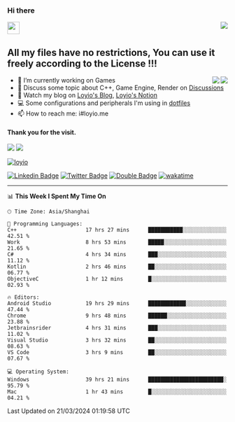 <h3 align="left">Hi there</h3>
<img src='https://em-content.zobj.net/source/animated-noto-color-emoji/356/waving-hand_light-skin-tone_1f44b-1f3fb_1f3fb.gif' width='28' />
<a align="right" href="https://github.com/loyio/loyio/blob/master/STAR/README.md"><img align="right" src="https://img.shields.io/badge/LOYIO-STAR-green" /></a>

## All my files have no restrictions, You can use it freely according to the License !!!

<a href="https://github.com/loyio#gh-light-mode-only">
     <img align="right"  src="https://loy-readme.vercel.app/api/top-langs/?username=loyio&langs_count=6&hide=css,html,jupyter%20notebook" />
</a>

<a href="https://github.com/loyio#gh-dark-mode-only">
  <img align="right"  src="https://loy-readme.vercel.app/api/top-langs/?username=loyio&langs_count=6&theme=slateorange&hide=css,html,jupyter%20notebook" />
</a>



- 🔭 I’m currently working on Games
- 💬 Discuss some topic about C++, Game Engine, Render on [Discussions](https://github.com/loyio/loyio/discussions)
- 📔 Watch my blog on [Loyio's Blog](https://loyio.me), [Loyio's Notion](https://loyio.notion.site/loyio/Loyio-s-Dashboard-2f56bd29222a445ea9d9e8802a1ac83b)
- 💻 Some configurations and peripherals I'm using in [dotfiles](https://github.com/loyio/dotfiles)
- 📫 How to reach me: i#loyio.me


#### Thank you for the visit.
<img src="http://profile-counter.glitch.me/loyio/count.svg" />

<img src="https://loy-readme.vercel.app/api?username=loyio&show_icons=true&hide=stars&include_all_commits=true&hide_title=true&theme=slateorange" />

     

[![loyio](https://github-profile-trophy.vercel.app/?username=loyio&theme=onedark&column=4)](https://github.com/loyio)

[![Linkedin Badge](https://img.shields.io/badge/-@loyio-0077b5?style=flat-square&logo=Linkedin&logoColor=white&labelColor=0077b5&link=https://www.linkedin.com/in/loyio-hex-363172158/)](https://www.linkedin.com/in/loyio-hex-363172158/)
[![Twitter Badge](https://img.shields.io/badge/-@loyiome-000000?style=flat-square&labelColor=000000&logo=x&logoColor=white&link=https://twitter.com/loyiome)](https://twitter.com/loyiome)
[![Double Badge](https://img.shields.io/badge/@loyio-007722?style=flat&logo=Douban&logoColor=white)](https://www.douban.com/people/susmote)
[![wakatime](https://wakatime.com/badge/user/c0ddc104-5a20-41d1-ab9a-c4d9ea20a4d9.svg)](https://wakatime.com/@c0ddc104-5a20-41d1-ab9a-c4d9ea20a4d9)

-------
<!--START_SECTION:waka-->
📊 **This Week I Spent My Time On** 

```text
🕑︎ Time Zone: Asia/Shanghai

💬 Programming Languages: 
C++                      17 hrs 27 mins      ███████████░░░░░░░░░░░░░░   42.51 % 
Work                     8 hrs 53 mins       █████░░░░░░░░░░░░░░░░░░░░   21.65 % 
C#                       4 hrs 34 mins       ███░░░░░░░░░░░░░░░░░░░░░░   11.12 % 
Kotlin                   2 hrs 46 mins       ██░░░░░░░░░░░░░░░░░░░░░░░   06.77 % 
ObjectiveC               1 hr 12 mins        █░░░░░░░░░░░░░░░░░░░░░░░░   02.93 % 

🔥 Editors: 
Android Studio           19 hrs 29 mins      ████████████░░░░░░░░░░░░░   47.44 % 
Chrome                   9 hrs 48 mins       ██████░░░░░░░░░░░░░░░░░░░   23.88 % 
Jetbrainsrider           4 hrs 31 mins       ███░░░░░░░░░░░░░░░░░░░░░░   11.02 % 
Visual Studio            3 hrs 32 mins       ██░░░░░░░░░░░░░░░░░░░░░░░   08.63 % 
VS Code                  3 hrs 9 mins        ██░░░░░░░░░░░░░░░░░░░░░░░   07.67 % 

💻 Operating System: 
Windows                  39 hrs 21 mins      ████████████████████████░   95.79 % 
Mac                      1 hr 43 mins        █░░░░░░░░░░░░░░░░░░░░░░░░   04.21 % 
```


 Last Updated on 21/03/2024 01:19:58 UTC
<!--END_SECTION:waka-->
